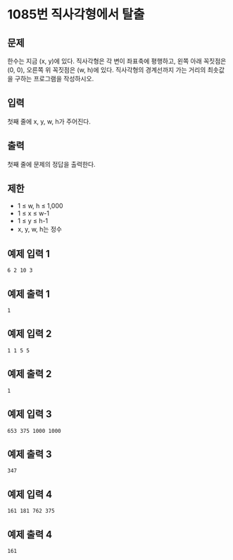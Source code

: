 # 1085번 직사각형에서 탈출

## 문제
한수는 지금 (x, y)에 있다. 직사각형은 각 변이 좌표축에 평행하고, 왼쪽 아래 꼭짓점은 (0, 0), 오른쪽 위 꼭짓점은 (w, h)에 있다. 직사각형의 경계선까지 가는 거리의 최솟값을 구하는 프로그램을 작성하시오.

## 입력
첫째 줄에 x, y, w, h가 주어진다.

## 출력
첫째 줄에 문제의 정답을 출력한다.

## 제한
- 1 ≤ w, h ≤ 1,000
- 1 ≤ x ≤ w-1
- 1 ≤ y ≤ h-1
- x, y, w, h는 정수

## 예제 입력 1
	6 2 10 3
## 예제 출력 1
	1
## 예제 입력 2
	1 1 5 5
## 예제 출력 2
	1
## 예제 입력 3
	653 375 1000 1000
## 예제 출력 3
	347
## 예제 입력 4
	161 181 762 375
## 예제 출력 4
	161